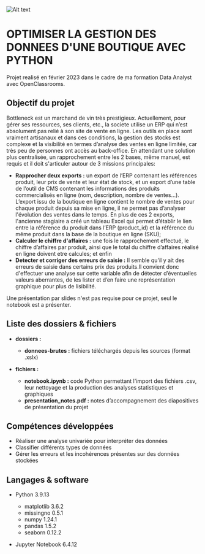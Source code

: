 
![Alt text](logo-1.PNG)


# OPTIMISER LA GESTION DES DONNEES D'UNE BOUTIQUE AVEC PYTHON

Projet realisé en février 2023 dans le cadre de ma formation Data Analyst avec OpenClassrooms.

## Objectif du projet

Bottleneck est un marchand de vin très prestigieux. 
Actuellement, pour gérer ses ressources, ses clients, etc., la societe utilise un ERP qui n’est absolument pas relié à son site de vente en ligne. Les outils en place sont vraiment artisanaux et dans ces conditions, la
gestion des stocks est complexe et la visibilité en termes d’analyse des ventes en ligne limitée, car très peu de personnes ont accès au back-office. En attendant une solution plus centralisée, un rapprochement
entre les 2 bases, même manuel, est requis et il doit s'articuler autour de 3 missions principales:

* **Rapprocher deux exports :** un export de l’ERP
contenant les références produit, leur prix de vente et leur état de stock, et un export d’une table de l’outil de CMS contenant les informations des produits
commercialisés en ligne (nom, description, nombre de ventes...). L’export issu de la boutique en ligne contient le nombre de ventes pour chaque produit depuis sa mise en ligne, il ne permet pas d’analyser l'évolution des ventes dans le temps. En plus de ces 2 exports, l'ancienne stagiaire a créé un tableau Excel qui permet d’établir le lien entre la référence du produit dans l’ERP
(product_id) et la référence du même produit dans la base de la boutique en ligne (SKU);
* **Calculer le chiffre d'affaires :** une fois le rapprochement effectué, le chiffre d’affaires par produit, ainsi que le total du chiffre d’affaires réalisé en ligne doivent etre calcules; et enfin
* **Detecter et corriger des erreurs de saisie :**
Il semble qu'il y ait des erreurs de saisie dans certains prix des produits.Il convient donc d'effectuer une analyse
sur cette variable afin de détecter d’éventuelles valeurs aberrantes, de les lister et d’en faire une représentation graphique pour plus de lisibilité.

Une présentation par slides n'est pas requise pour ce projet, seul le notebook est a présenter. 


## Liste des dossiers & fichiers

* **dossiers :**
  - **donnees-brutes :** fichiers téléchargés depuis les sources (format .xslx) 


* **fichiers :**
	- **notebook.ipynb :** code Python permettant l'import des fichiers .csv, leur nettoyage et la production des analyses statistiques et graphiques
  - **presentation_notes.pdf :** notes d’accompagnement des diapositives de présentation du projet


## Compétences développées

* Réaliser une analyse univariée pour interpréter des données
* Classifier différents types de données
* Gérer les erreurs et les incohérences présentes sur des données stockées



## Langages & software

* Python 3.9.13
  * matplotlib 3.6.2
  * missingno 0.5.1
  * numpy 1.24.1
  * pandas 1.5.2
  * seaborn 0.12.2
  

* Jupyter Notebook 6.4.12








